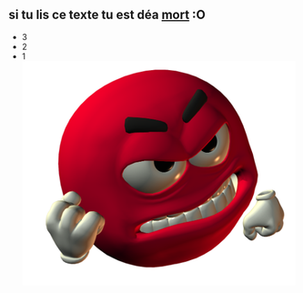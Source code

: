 ## si tu lis ce texte tu est déa [**mort**](https://fr.wikipedia.org/wiki/Mort) :O
 - 3
 - 2
 - 1
![mad](data/mad.png)
